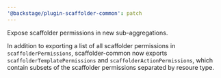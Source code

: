 ```yaml
---
'@backstage/plugin-scaffolder-common': patch
---
```


Expose scaffolder permissions in new sub-aggregations.

In addition to exporting a list of all scaffolder permissions in `scaffolderPermissions`, scaffolder-common now exports `scaffolderTemplatePermissions` and `scaffolderActionPermissions`, which contain subsets of the scaffolder permissions separated by resoure type.
